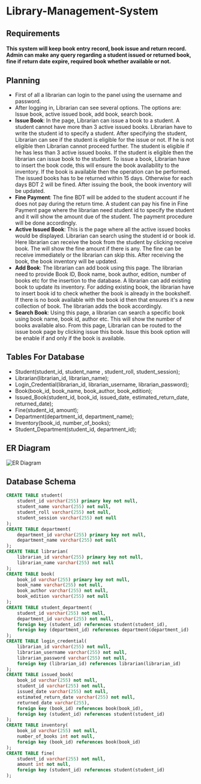 # Library-Management-System
## Requirements
  #### This system will keep book entry record, book issue and return record. Admin can make any query regarding a student issued or returned book, fine if return date expire, required book whether available or not.
## Planning
*	First of all a librarian can login to the panel using the username and password.
*	After logging in, Librarian can see several options. The options are: Issue book, active issued book, add book, search book.
*	**Issue Book**: In the page, Librarian can issue a book to a student. A student cannot have more than 3 active issued books. Librarian have to write the student id to specify a student. After specifying the student, Librarian can see if the student is eligible for the issue or not. If he is not eligible then Librarian cannot proceed further. The student is eligible if he has less than 3 active issued books. If the student is eligible then the librarian can issue book to the student. To issue a book, Librarian have to insert the book code, this will ensure the book availability to the inventory. If the book is available then the operation can be performed. The issued books has to be returned within 15 days. Otherwise for each days BDT 2 will be fined. After issuing the book, the book inventory will be updated.
*	**Fine Payment**: The fine BDT will be added to the student account if he does not pay during the return time. A student can pay his fine in Fine Payment page where the librarian need student id to specify the student and it will show the amount due of the student. The payment procedure will be done accordingly.
*	**Active Issued Book**: This is the page where all the active issued books would be displayed. Librarian can search using the student id or book id. Here librarian can receive the book from the student by clicking receive book. The will show the fine amount if there is any. The fine can be receive immediately or the librarian can skip this. After receiving the book, the book inventory will be updated. 
*	**Add Book**: The librarian can add book using this page. The librarian need to provide Book ID, Book name, book author, edition, number of books etc for the insertion to the database. A librarian can add existing book to update its inventory.  For adding existing book, the librarian have to insert book id to check whether the book is already in the bookshelf. If there is no book available with the book id then that ensures it's a new collection of book. The librarian adds the book accordingly.
*	**Search Book**: Using this page, a librarian can search a specific book using book name, book id, author etc. This will show the number of books available also. From this page, Librarian can be routed to the issue book page by clicking issue this book. Issue this book option will be enable if and only if the book is available.
## Tables For Database
* Student(student_id, student_name , student_roll, student_session);
* Librarian(librarian_id, librarian_name);
* Login_Credential(librarian_id, librarian_username, librarian_password);
* Book(book_id, book_name, book_author, book_edition);
* Issued_Book(student_id, book_id, issued_date, estimated_return_date, returned_date);
* Fine(student_id, amount);
* Department(department_id, department_name);
* Inventory(book_id, number_of_books);
* Student_Department(student_id, department_id);
## ER Diagram
<img src="https://i.imgur.com/panm18l.png" alt="ER Diagram">

## Database Schema

```sql
CREATE TABLE student(
    student_id varchar(255) primary key not null,
    student_name varchar(255) not null,
    student_roll varchar(255) not null,
    student_session varchar(255) not null
);
CREATE TABLE department(
    department_id varchar(255) primary key not null,
    department_name varchar(255) not null
);
CREATE TABLE librarian(
    librarian_id varchar(255) primary key not null,
    librarian_name varchar(255) not null    
);
CREATE TABLE book(
    book_id varchar(255) primary key not null,
    book_name varchar(255) not null, 
    book_author varchar(255) not null, 
    book_edition varchar(255) not null
);
CREATE TABLE student_department(
    student_id varchar(255) not null,
    department_id varchar(255) not null,
    foreign key (student_id) references student(student_id),
    foreign key (department_id) references department(department_id)
);
CREATE TABLE login_credential(
    librarian_id varchar(255) not null,
    librarian_username varchar(255) not null, 
    librarian_password varchar(255) not null, 
    foreign key (librarian_id) references librarian(librarian_id)
);
CREATE TABLE issued_book(
    book_id varchar(255) not null, 
    student_id varchar(255) not null, 
    issued_date varchar(255) not null, 
    estimated_return_date varchar(255) not null, 
    returned_date varchar(255), 
    foreign key (book_id) references book(book_id),
    foreign key (student_id) references student(student_id)
);
CREATE TABLE inventory(
    book_id varchar(255) not null, 
    number_of_books int not null,
    foreign key (book_id) references book(book_id)
);
CREATE TABLE fine(
    student_id varchar(255) not null, 
    amount int not null,
    foreign key (student_id) references student(student_id)
);
```
